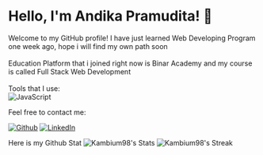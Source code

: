 # Hello, I'm Andika Pramudita! 👋

Welcome to my GitHub profile! I have just learned Web Developing Program one week ago, hope i will find my own path soon
<br><br>
Education Platform that i joined right now is Binar Academy and my course is called Full Stack Web Development
<br><br>
Tools that I use:
<br>
![JavaScript](https://img.shields.io/badge/javascript-%23323330.svg?style=for-the-badge&logo=javascript&logoColor=%23F7DF1E)

Feel free to contact me:
<br>
<p><a href="https://github.com/Kambium98" target="_blank"><img alt="Github" src="https://img.shields.io/badge/GitHub-%2312100E.svg?&style=for-the-badge&logo=Github&logoColor=white" /></a> 
<a href="https://www.linkedin.com/in/andika-pramudita-4927921aa/" target="_blank"><img alt="LinkedIn" src="https://img.shields.io/badge/linkedin-%230077B5.svg?&style=for-the-badge&logo=linkedin&logoColor=white" /></a> 

Here is my Github Stat
<dr>
![Kambium98's Stats](https://github-readme-stats.vercel.app/api?username=Kambium98&theme=vue-dark&show_icons=true&hide_border=true&count_private=true)
![Kambium98's Streak](https://github-readme-streak-stats.herokuapp.com/?user=Kambium98&theme=vue-dark&hide_border=true)
</p>
